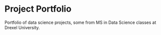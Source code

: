# Project Portfolio
Portfolio of data science projects, some from MS in Data Science classes at Drexel University.
